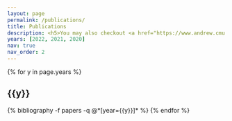 ```yaml
---
layout: page
permalink: /publications/
title: Publications
description: <h5>You may also checkout <a href="https://www.andrew.cmu.edu/user/kunz1/Publications.html"><u>publications before 2020</u></a>.</h5>
years: [2022, 2021, 2020]
nav: true
nav_order: 2
---
```


<div class="publications">


{% for y in page.years %}
  <h2 class="year">{{y}}</h2>
  {% bibliography -f papers -q @*[year={{y}}]* %}
{% endfor %}


</div>





